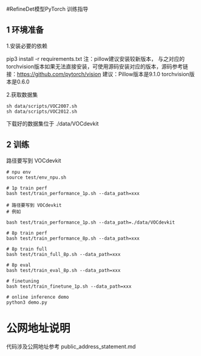 #RefineDet模型PyTorch 训练指导

## 1 环境准备

1.安装必要的依赖

pip3 install -r requirements.txt
注：pillow建议安装较新版本， 与之对应的torchvision版本如果无法直接安装，可使用源码安装对应的版本，源码参考链接：https://github.com/pytorch/vision 
建议：Pillow版本是9.1.0 torchvision版本是0.6.0

2.获取数据集

```
sh data/scripts/VOC2007.sh
sh data/scripts/VOC2012.sh
```
下载好的数据集位于  ./data/VOCdevkit


## 2 训练

路径要写到 VOCdevkit

```
# npu env
source test/env_npu.sh

# 1p train perf
bash test/train_performance_1p.sh --data_path=xxx

# 路径要写到 VOCdevkit
# 例如

bash test/train_performance_1p.sh --data_path=./data/VOCdevkit

# 8p train perf
bash test/train_performance_8p.sh --data_path=xxx

# 8p train full
bash test/train_full_8p.sh --data_path=xxx 

# 8p eval
bash test/train_eval_8p.sh --data_path=xxx 

# finetuning
bash test/train_finetune_1p.sh --data_path=xxx 

# online inference demo 
python3 demo.py

```

# 公网地址说明

代码涉及公网地址参考 public_address_statement.md